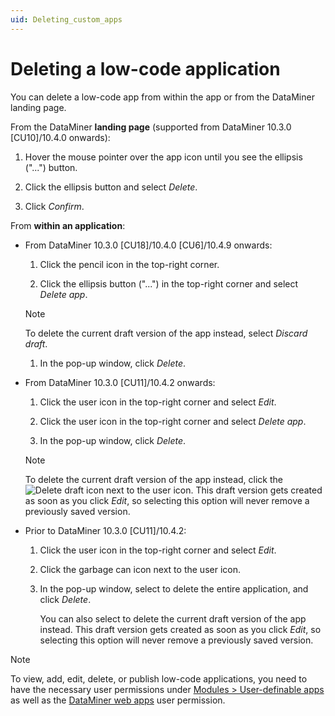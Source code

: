 ```yaml
---
uid: Deleting_custom_apps
---
```


# Deleting a low-code application

You can delete a low-code app from within the app or from the DataMiner landing page.

From the DataMiner **landing page** (supported from DataMiner 10.3.0 [CU10]/10.4.0 onwards<!-- RN 37830 -->):

1. Hover the mouse pointer over the app icon until you see the ellipsis ("...") button.

1. Click the ellipsis button and select *Delete*.

1. Click *Confirm*.

From **within an application**:

- From DataMiner 10.3.0 [CU18]/10.4.0 [CU6]/10.4.9 onwards<!--RN 40077-->:

  1. Click the pencil icon in the top-right corner.

  1. Click the ellipsis button ("...") in the top-right corner and select *Delete app*.

    > [!NOTE]
    > To delete the current draft version of the app instead, select *Discard draft*.

  1. In the pop-up window, click *Delete*.

- From DataMiner 10.3.0 [CU11]/10.4.2 onwards<!--RN 37878-->:

  1. Click the user icon in the top-right corner and select *Edit*.

  1. Click the user icon in the top-right corner and select *Delete app*.

  1. In the pop-up window, click *Delete*.

  > [!NOTE]
  > To delete the current draft version of the app instead, click the ![Delete draft](~/user-guide/images/Delete_Draft.png) icon next to the user icon. This draft version gets created as soon as you click *Edit*, so selecting this option will never remove a previously saved version.

- Prior to DataMiner 10.3.0 [CU11]/10.4.2:

  1. Click the user icon in the top-right corner and select *Edit*.

  1. Click the garbage can icon next to the user icon.

  1. In the pop-up window, select to delete the entire application, and click *Delete*.

     You can also select to delete the current draft version of the app instead. This draft version gets created as soon as you click *Edit*, so selecting this option will never remove a previously saved version.

> [!NOTE]
> To view, add, edit, delete, or publish low-code applications, you need to have the necessary user permissions under [Modules > User-definable apps](xref:DataMiner_user_permissions#modules--user-definable-apps) as well as the [DataMiner web apps](xref:DataMiner_user_permissions#general--dataminer-web-apps) user permission.
